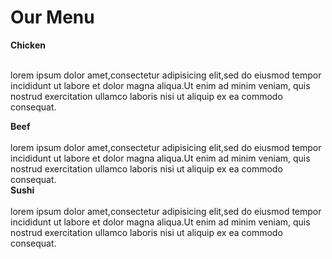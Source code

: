 <!DOCTYPE HTML>
<html lang="en">
<head>
<meta charset="utf-8">
<meta name="solution" content="model_2solution">

<meta name="viewport" content="width=device-width, initial-scale=1, shrink-to-fit=no">

<!-- my Styles-->
<link rel="stylesheet" href="Newstyle.css">
<!-- Bootstrap Css-->
<link rel="stylesheet" href="bootstrap-grid.min.css">


</head>
<body>

<h1 class="Amani">Our Menu</h1>
<article class="row container">
<section class="col-sm-4 col-md-4 col-lg-4">
<div class="box"><div class="first-box-title "><b>Chicken</b></div>
<br>
<p>lorem ipsum dolor amet,consectetur adipisicing elit,sed do eiusmod tempor incididunt ut labore et dolor magna aliqua.Ut enim ad minim veniam, quis nostrud exercitation ullamco laboris nisi ut aliquip ex ea commodo consequat.</p>
</div>
</section>
<section class="col-sm-5 col-md-5 col-lg-5">
<div class="box">
<div class="second-box-title"><b>Beef</b></div><br>lorem ipsum dolor amet,consectetur adipisicing elit,sed do eiusmod tempor incididunt ut labore et dolor magna aliqua.Ut enim ad minim veniam, quis nostrud exercitation ullamco laboris nisi ut aliquip ex ea commodo consequat.
</div>
</section>

<section class="col-sm-6 col-md-6 col-lg-6">
<div class="box">
<div class="third-box-title"><b>Sushi</b>
</div><br>
lorem ipsum dolor amet,consectetur adipisicing elit,sed do eiusmod tempor incididunt ut labore et dolor magna aliqua.Ut enim ad minim veniam, quis nostrud exercitation ullamco laboris nisi ut aliquip ex ea commodo consequat.
</div>
</section>
</article>

</body>
</html>
